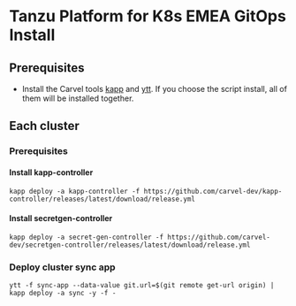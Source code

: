 # Tanzu Platform for K8s EMEA GitOps Install

## Prerequisites

- Install the Carvel tools [kapp](https://carvel.dev/kapp/docs/latest/install/) and [ytt](https://carvel.dev/ytt/docs/latest/install/). If you choose the script install, all of them will be installed together.

## Each cluster

### Prerequisites

#### Install kapp-controller
```
kapp deploy -a kapp-controller -f https://github.com/carvel-dev/kapp-controller/releases/latest/download/release.yml
```
#### Install secretgen-controller
```
kapp deploy -a secret-gen-controller -f https://github.com/carvel-dev/secretgen-controller/releases/latest/download/release.yml
```

### Deploy cluster sync app
```
ytt -f sync-app --data-value git.url=$(git remote get-url origin) | kapp deploy -a sync -y -f -
```